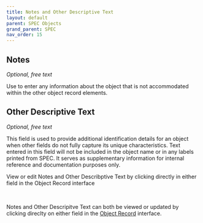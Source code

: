 ```yaml
---
title: Notes and Other Descriptive Text
layout: default
parent: SPEC Objects
grand_parent: SPEC
nav_order: 15
---
```


## Notes
*Optional, free text*
   
Use to enter any information about the object that is not accommodated within the other object record elements.


## Other Descriptive Text
*Optional, free text*

This field is used to provide additional identification details for an object when other fields do not fully capture its unique characteristics. Text entered in this field will not be included in the object name or in any labels printed from SPEC. It serves as supplementary information for internal reference and documentation purposes only.


View or edit Notes and Other Describptive Text by clicking directly in either field in the Object Record interface

&nbsp; 
&nbsp; 

Notes and Other Descripitve Text can both be viewed or updated by clicking direclty on either field in the [Object Record](https://nypl.github.io/pres-docs/spec/specObjectsObjectRecord.html) interface.